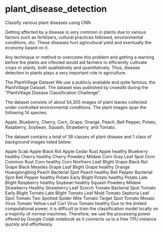 # plant_disease_detection
Classify various plant diseases using CNN

Getting affected by a disease is very common in plants due to various factors such as fertilizers, cultural practices followed, environmental conditions, etc. These diseases hurt agricultural yield and eventually the economy based on it. 

Any technique or method to overcome this problem and getting a warning before the plants are infected would aid farmers to efficiently cultivate crops or plants, both qualitatively and quantitatively. Thus, disease detection in plants plays a very important role in agriculture.

The PlantVillage Dataset
We use a publicly available and quite famous, the PlantVillage Dataset. The dataset was published by crowdAI during the "PlantVillage Disease Classification Challenge". 

The dataset consists of about 54,305 images of plant leaves collected under controlled environmental conditions. The plant images span the following 14 species:

Apple, Blueberry, Cherry, Corn, Grape, Orange, Peach, Bell Pepper, Potato, Raspberry, Soybean, Squash, Strawberry, and Tomato.

The dataset contains a total of 38 classes of plant disease and 1 class of background images listed below:

Apple Scab
Apple Black Rot
Apple Cedar Rust
Apple healthy
Blueberry healthy
Cherry healthy
Cherry Powdery Mildew
Corn Gray Leaf Spot
Corn Common Rust
Corn healthy
Corn Northern Leaf Blight
Grape Black Rot
Grape Black Measles
Grape Leaf Blight
Grape healthy
Orange Huanglongbing
Peach Bacterial Spot
Peach healthy
Bell Pepper Bacterial Spot
Bell Pepper healthy
Potato Early Blight
Potato healthy
Potato Late Blight
Raspberry healthy
Soybean healthy
Squash Powdery Mildew
Strawberry Healthy
Strawberry Leaf Scorch
Tomato Bacterial Spot
Tomato Early Blight
Tomato Late Blight
Tomato Leaf Mold
Tomato Septoria Leaf Spot
Tomato Two Spotted Spider Mite
Tomato Target Spot
Tomato Mosaic Virus
Tomato Yellow Leaf Curl Virus
Tomato healthy
Due to the limited computational power, it is difficult to train the classification model locally on a majority of normal machines. Therefore, we use the processing power offered by Google Colab notebook as it connects us to a free TPU instance quickly and effortlessly.

